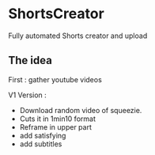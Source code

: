 # ShortsCreator
Fully automated Shorts creator and upload

## The idea 

First : gather youtube videos

V1 Version :
- Download random video of squeezie.
- Cuts it in 1min10 format
- Reframe in upper part
- add satisfying
- add subtitles
